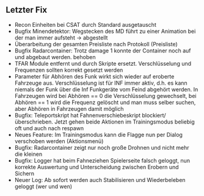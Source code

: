 ## Letzter Fix
- Recon Einheiten bei CSAT durch Standard ausgetauscht
- Bugfix Minendetektor: Wegstecken des MD führt zu einer Animation bei der man immer aufsteht -> abgestellt
- Überarbeitung der gesamten Preisliste nach Protokoll (Preisliste)
- Bugfix Radarcontainer: Trotz damage 1 konnte der Container noch auf und abgebaut werden. behoben
- TFAR Module entfernt und durch Skripte ersetzt. Verschlüsselung und Frequenzen sollten korrekt gesetzt werden
- Parameter für Abhören des Funk wirkt sich wieder auf eroberte Fahrzeuge aus. Verschlüsselung ist für INF immer aktiv, d.h. es kann niemals der Funk über die Inf Funkgeräte vom Feind abgehört werden. In Fahrzeugen wird bei Abhören == 0 die Verschlüsselung gewechselt, bei Abhören == 1 wird die Frequenz gelöscht und man muss selber suchen, aber Abhören in Fahrzeugen damit möglich
- Bugfix: Teleportskript hat Fahnenverschiebeskript blockiert/überschrieben. Jetzt gehen beide Aktionen im Trainingsmodus beliebig oft und auch nach respawn
- Neues Feature: Im Trainingsmodus kann die Flagge nun per Dialog verschoben werden (Aktionsmenü)
- Bugfix: Radarcontainer zeigt nur noch große Drohnen und nicht mehr die kleinen
- Bugfix: Logger hat beim Fahneziehen Spielerseite falsch geloggt, nun korrekte Auswertung und Unterscheidung zwischen Erobern und Sichern
- Neuer Log: Ab sofort werden auch Stabilisieren und Wiederbeleben geloggt (wer und wen)